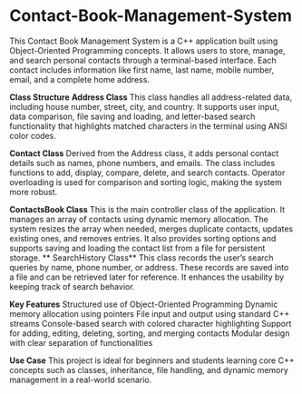 # Contact-Book-Management-System
This Contact Book Management System is a C++ application built using Object-Oriented Programming concepts. It allows users to store, manage, and search personal contacts through a terminal-based interface. Each contact includes information like first name, last name, mobile number, email, and a complete home address.

**Class Structure**
**Address Class**
This class handles all address-related data, including house number, street, city, and country. It supports user input, data comparison, file saving and loading, and letter-based search functionality that highlights matched characters in the terminal using ANSI color codes.

**Contact Class**
Derived from the Address class, it adds personal contact details such as names, phone numbers, and emails. The class includes functions to add, display, compare, delete, and search contacts. Operator overloading is used for comparison and sorting logic, making the system more robust.

**ContactsBook Class**
This is the main controller class of the application. It manages an array of contacts using dynamic memory allocation. The system resizes the array when needed, merges duplicate contacts, updates existing ones, and removes entries. It also provides sorting options and supports saving and loading the contact list from a file for persistent storage.
**
SearchHistory Class**
This class records the user’s search queries by name, phone number, or address. These records are saved into a file and can be retrieved later for reference. It enhances the usability by keeping track of search behavior.

**Key Features**
Structured use of Object-Oriented Programming
Dynamic memory allocation using pointers
File input and output using standard C++ streams
Console-based search with colored character highlighting
Support for adding, editing, deleting, sorting, and merging contacts
Modular design with clear separation of functionalities

**Use Case**
This project is ideal for beginners and students learning core C++ concepts such as classes, inheritance, file handling, and dynamic memory management in a real-world scenario.


